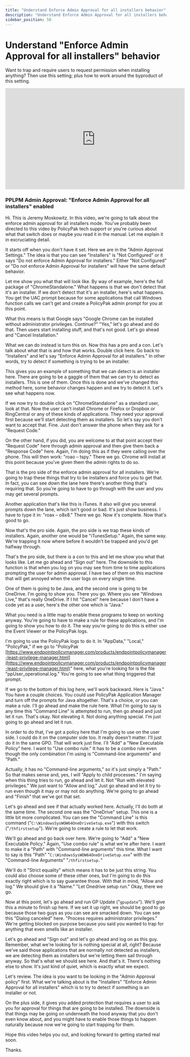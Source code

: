 ```yaml
---
title: "Understand Enforce Admin Approval for all installers behavior"
description: "Understand Enforce Admin Approval for all installers behavior"
sidebar_position: 50
---
```

# Understand "Enforce Admin Approval for all installers" behavior

Want to trap and require users to request permission when installing anything? Then use this
setting; plus how to work around the byproduct of this setting.

<iframe width="560" height="315" src="https://www.youtube.com/embed/tE8_hk_X7Jg?si=LL6eSvM2xpS7YdZO" title="YouTube video player" frameborder="0" allow="accelerometer; autoplay; clipboard-write; encrypted-media; gyroscope; picture-in-picture; web-share" referrerpolicy="strict-origin-when-cross-origin" allowfullscreen></iframe>

### PPLPM Admin Approval: "Enforce Admin Approval for all installers" enabled

Hi. This is Jeremy Moskowitz. In this video, we're going to talk about the enforce admin approval
for all installers mode. You've probably been directed to this video by PolicyPak tech support or
you're curious about what that switch does or maybe you read it in the manual. Let me explain it in
excruciating detail.

It starts off when you don't have it set. Here we are in the "Admin Approval Settings." The idea is
that you can see "Installers" is "Not Configured" or it says "Do not enforce Admin Approval for
installers." Either "Not Configured" or "Do not enforce Admin Approval for installers" will have the
same default behavior.

Let me show you what that will look like. By way of example, here's the full package of
"ChromeStandalone." What happens is that we don't detect that it's an installer. If we don't detect
that it's an installer, here's what happens. You get the UAC prompt because for some applications
that call Windows function calls we can't get and create a PolicyPak admin prompt for you at this
point.

What this means is that Google says "Google Chrome can be installed without administrator
privileges. Continue?" "Yes," let's go ahead and do that. Then users start installing stuff, and
that's not good. Let's go ahead and "Cancel Installation."

What we can do instead is turn this on. Now this has a pro and a con. Let's talk about what that is
and how that works. Double click here. Go back to "Installers" and let's say "Enforce Admin Approval
for all installers." In other words, try to detect if something is trying to be an installer.

This gives you an example of something that we can detect is an installer here. There are going to
be a gaggle of them that we can try to detect as installers. This is one of them. Once this is done
and we've changed this method here, some behavior changes happen and we try to detect it. Let's see
what happens now.

If we now try to double click on "ChromeStandalone" as a standard user, look at that. Now the user
can't install Chrome or Firefox or Dropbox or RingCentral or any of these kinds of applications.
They need your approval first because we'll start detecting them as installers. So let's say you
don't want to accept that. Fine. Just don't answer the phone when they ask for a "Request Code."

On the other hand, if you did, you are welcome to at that point accept their "Request Code" here
through admin approval and then give them back a "Response Code" here. Again, I'm doing this as if
they were calling over the phone. This will then work: "roao – tspy." There we go. Chrome will
install at this point because you've given them the admin rights to do so.

That is the pro side of the enforce admin approval for all installers. We're going to trap these
things that try to be installers and force you to get that. In fact, you can see down the lane here
there's another thing that's requiring that. So you're going to have to go through with the user and
you may get several prompts.

Another application that's like this is iTunes. It also will give you several prompts down the lane,
which isn't good or bad. It's just show business. I have to type it in: "roax – o8x8." There we go.
Now it's complete. Now that's good to go.

Now that's the pro side. Again, the pro side is we trap these kinds of installers. Again, another
one would be "iTunesSetup." Again, the same way. We're trapping it now where before it wouldn't be
trapped and you'd get halfway through.

That's the pro side, but there is a con to this and let me show you what that looks like. Let me go
ahead and "Sign out" here. The downside to this function is that when you log on you may see from
time to time applications prompting the user for admin approval. I have two of them on this machine
that will get annoyed when the user logs on every single time.

One of them is going to be Java, and the second one is going to be OneDrive. I'm going to show you.
There you go. Where you see "Windows Live," that's really OneDrive. If I hit "Cancel" here because I
don't have a code yet as a user, here's the other one which is "Java."

What you need is a little map to enable these programs to keep on working anyway. You're going to
have to make a rule for these applications, and I'm going to show you how to do it. The way you're
going to do this is either use the Event Viewer or the PolicyPak logs.

I'm going to use the PolicyPak logs to do it. In "AppData," "Local," "PolicyPak," if we go to
"PolicyPak
[https://www.endpointpolicymanager.com/products/endpointpolicymanager-least-privilege-manager.html](https://www.endpointpolicymanager.com/products/endpointpolicymanager-least-privilege-manager.html)"
here, what you're looking for is the file "ppUser_operational.log." You're going to see what thing
triggered that prompt.

If we go to the bottom of this log here, we'll work backward. Here is "Java." You have a couple
choices. You could use PolicyPak Application Manager and turn off the prompts for Java altogether.
That's a choice, or you can make a rule. I'll go ahead and make the rule here. What I'm going to say
is any time this "Command Line" is attempted to run, then go ahead and just let it run. That's okay.
Not elevating it. Not doing anything special. I'm just going to go ahead and let it run.

In order to do that, I've got a policy here that I'm going to use on the user side. I could do it on
the computer side too. It really doesn't matter. I'll just do it in the same GPO. That will work
just fine. I'll "Add" a "New Executable Policy" here. I want to "Use combo rule." It has to be a
combo rule even though the only combination I'm using is "Command-line arguments" and "Path."

Actually, it has no "Command-line arguments," so it's just simply a "Path." So that makes sense and,
yes, I will "Apply to child processes." I'm saying when this thing tries to run, go ahead and let
it. Not "Run with elevated privileges." We just want to "Allow and log." Just go ahead and let it
try to run even though it may or may not do anything. We're going to go ahead and "Finish" that
we've got that set.

Let's go ahead and see if that actually worked here. Actually, I'll do both at the same time. The
second one was the "OneDrive" setup. This one is a little bit more complicated. You can see the
"Command Line" is this command ("`C:\WindowsSysWOW64OneDriveSetup.exe`") with this switch
("`/thfirstsetup`"). We're going to create a rule to let that work.

We'll go ahead and go back over here. We're going to "Add" a "New Executable Policy." Again, "Use
combo rule" is what we're after here. I want to make it a "Path" with "Command-line arguments" this
time. What I want to say is this "Path" "`C:\WindowsSysWOW64OneDriveSetup.exe`" with the
"Command-line Arguments" "`/thfirstsetup.`"

We'll do it "Strict equality" which means it has to be just this string. You could also choose some
of these other ones, but I'm going to do this exactly right which is to say guarantee those. With
that in mind, "Allow and log." We should give it a "Name." "Let Onedrive setup run." Okay, there we
go.

Now at this point, let's go ahead and run GP Update ("`gpupdate`"). We'll give this a minute to
finish up here. If we set it up right, we should be good to go because those two guys as you can see
are smacked down. You can see this "Dialog canceled" here. "Process requires administrator
privileges." We're getting blocked on purpose because you said you wanted to trap for anything that
even smells like an installer.

Let's go ahead and "Sign out" and let's go ahead and log on as this guy. Remember, what we're
looking for is nothing special at all, right? Because we've said those applications that are
normally not detected as installers, we are detecting them as installers but we're letting them sail
through anyway. So that's what we should see here. And that's it. There's nothing else to show. It's
just kind of quiet, which is exactly what we expect.

Let's review. The idea is you want to be looking in the "Admin Approval policy" first. What we're
talking about is the "Installers" "Enforce Admin Approval for all installers" which is to try to
detect if something is an installer or not.

On the plus side, it gives you added protection that requires a user to ask you for approval for
things that are going to be installed. The downside is that things may be going on underneath the
hood anyway that you don't even know about, and you might have to enable those things to happen
naturally because now we're going to start trapping for them.

Hope this video helps you out, and looking forward to getting started real soon.

Thanks.
